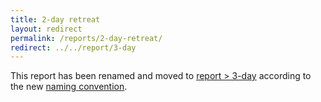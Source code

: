 ```yaml
---
title: 2-day retreat
layout: redirect
permalink: /reports/2-day-retreat/
redirect: ../../report/3-day
---
```


This report has been renamed and moved to [report > 3-day](/report/3-day) according to the new [naming convention](/report#naming-convention).
